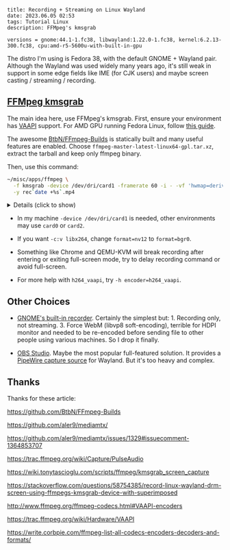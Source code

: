 ```
title: Recording + Streaming on Linux Wayland
date: 2023.06.05 02:53
tags: Tutorial Linux
description: FFMpeg's kmsgrab
```

```
versions = gnome:44.1-1.fc38, libwayland:1.22.0-1.fc38, kernel:6.2.13-300.fc38, cpu:amd-r5-5600u-with-built-in-gpu
```

The distro I'm using is Fedora 38, with the default GNOME + Wayland pair. Although the Wayland was used widely many years ago, it's still weak in support in some edge fields like IME (for CJK users) and maybe screen casting / streaming / recording.

## [FFMpeg kmsgrab](https://ffmpeg.org/ffmpeg-devices.html#kmsgrab)

The main idea here, use FFMpeg's kmsgrab. First, ensure your environment has [VAAPI](https://trac.ffmpeg.org/wiki/Hardware/VAAPI) support. For AMD GPU running Fedora Linux, follow [this guide](https://fedoraproject.org/wiki/Firefox_Hardware_acceleration#Configure_VA-API_Video_decoding_on_AMD).

The awesome [BtbN/FFmpeg-Builds](https://github.com/BtbN/FFmpeg-Builds) is statically built and many useful features are enabled. Choose `ffmpeg-master-latest-linux64-gpl.tar.xz`, extract the tarball and keep only ffmpeg binary.

Then, use this command:

```sh
~/misc/apps/ffmpeg \
  -f kmsgrab -device /dev/dri/card1 -framerate 60 -i - -vf 'hwmap=derive_device=vaapi,scale_vaapi=format=nv12' -c:v h264_vaapi -profile:v high -qp 20 \
  -y rec`date +%s`.mp4
```

<details>
<summary>Details (click to show)</summary>

```sh
watch -n 0.1 \
~/misc/apps/ffmpeg \
  -f kmsgrab -device /dev/dri/card1 -framerate 30 -i - -vf 'hwmap=derive_device=vaapi,scale_vaapi=format=nv12' -c:v h264_vaapi -profile:v high \
  -f rtsp -rtsp_transport tcp rtsp://127.0.0.1:8554/mystream

~/misc/apps/ffmpeg -re -stream_loop -1 -i ../dxchannel-callducks.mp4 -c copy -f rtsp -rtsp_transport tcp rtsp://127.0.0.1:8554/mystream
pactl list short sources

~/misc/apps/ffmpeg -i rec1683730234.mp4 -c:v libx264 -crf 20 -preset slower -y out.mp4
-b:v 2500k -maxrate 4000k
-f kmsgrab -device /dev/dri/card1 -framerate 20 -i - -vf 'hwmap=derive_device=vaapi,hwdownload,format=bgr0' -c:v vp8
-filter:v fps=30
~/misc/apps/ffmpeg -f pulse -ac 2 -i - -y ../o.mp3
-h encoder=h264_vaapi
-y rec`date +%s`.mp4
-qp 40
-vaapi_device /dev/dri/renderD128
-vf 'hwmap=derive_device=vaapi,scale_vaapi=format=nv12'
-vf 'hwmap=derive_device=vaapi,scale_vaapi=w=1920:h=1080:format=nv12'
-f flv rtmp://127.0.0.1:9658/live/home
crop=960:540:480:270 -vf 'hwdownload,format=bgr0'
-maxrate 9M
ffmpeg -format bgra -framerate 60 -f kmsgrab -thread_queue_size 1024 -i - \
  -f alsa -ac 2 -thread_queue_size 1024 -i hw:0 \
  -vf 'hwmap=derive_device=vaapi,scale_vaapi=w=1920:h=1080:format=nv12' \
  -c:v h264_vaapi -g 120 -b:v 3M -maxrate 3M -pix_fmt vaapi_vld -c:a aac -ab 96k -threads $(nproc) \
  output.mkv
```

</details>

- In my machine `-device /dev/dri/card1` is needed, other environments may use `card0` or `card2`.

- If you want `-c:v libx264`, change `format=nv12` to `format=bgr0`.

- Something like Chrome and QEMU-KVM will break recording after entering or exiting full-screen mode, try to delay recording command or avoid full-screen.

- For more help with `h264_vaapi`, try `-h encoder=h264_vaapi`.

## Other Choices

- [GNOME's built-in recorder](https://itsfoss.com/gnome-screen-recorder/). Certainly the simplest but: 1. Recording only, not streaming. 3. Force WebM (libvp8 soft-encoding), terrible for HDPI monitor and needed to be re-encoded before sending file to other people using various machines. So I drop it finally.

- [OBS Studio](https://obsproject.com). Maybe the most popular full-featured solution. It provides a [PipeWire capture source](https://www.linuxuprising.com/2021/06/obs-studio-27-released-with-wayland-and.html) for Wayland. But it's too heavy and complex.

## Thanks

Thanks for these article:

https://github.com/BtbN/FFmpeg-Builds

https://github.com/aler9/mediamtx/

https://github.com/aler9/mediamtx/issues/1329#issuecomment-1364853707

https://trac.ffmpeg.org/wiki/Capture/PulseAudio

https://wiki.tonytascioglu.com/scripts/ffmpeg/kmsgrab_screen_capture

https://stackoverflow.com/questions/58754385/record-linux-wayland-drm-screen-using-ffmpegs-kmsgrab-device-with-superimposed

http://www.ffmpeg.org/ffmpeg-codecs.html#VAAPI-encoders

https://trac.ffmpeg.org/wiki/Hardware/VAAPI

https://write.corbpie.com/ffmpeg-list-all-codecs-encoders-decoders-and-formats/

<!--

sion=20230405
  libavutil      58.  2.100 / 58.  2.100
  libavcodec     60.  3.100 / 60.  3.100
  libavformat    60.  3.100 / 60.  3.100
  libavdevice    60.  1.100 / 60.  1.100
  libavfilter     9.  3.100 /  9.  3.100
  libswscale      7.  1.100 /  7.  1.100
  libswresample   4. 10.100 /  4. 10.100
  libpostproc    57.  1.100 / 57.  1.100
Encoder h264_vaapi [H.264/AVC (VAAPI)]:
    General capabilities: dr1 delay hardware
    Threading capabilities: none
    Supported hardware devices: vaapi
    Supported pixel formats: vaapi
h264_vaapi AVOptions:
  -low_power         <boolean>    E..V....... Use low-power encoding mode (only available on some platforms; may not support all encoding features) (default false)
  -idr_interval      <int>        E..V....... Distance (in I-frames) between IDR frames (from 0 to INT_MAX) (default 0)
  -b_depth           <int>        E..V....... Maximum B-frame reference depth (from 1 to INT_MAX) (default 1)
  -async_depth       <int>        E..V....... Maximum processing parallelism. Increase this to improve single channel performance. This option doesn't work if driver doesn't implement vaSyncBuffer function. (from 1 to 64) (default 2)
  -max_frame_size    <int>        E..V....... Maximum frame size (in bytes) (from 0 to INT_MAX) (default 0)
  -rc_mode           <int>        E..V....... Set rate control mode (from 0 to 6) (default auto)
     auto            0            E..V....... Choose mode automatically based on other parameters
     CQP             1            E..V....... Constant-quality
     CBR             2            E..V....... Constant-bitrate
     VBR             3            E..V....... Variable-bitrate
     ICQ             4            E..V....... Intelligent constant-quality
     QVBR            5            E..V....... Quality-defined variable-bitrate
     AVBR            6            E..V....... Average variable-bitrate
  -qp                <int>        E..V....... Constant QP (for P-frames; scaled by qfactor/qoffset for I/B) (from 0 to 52) (default 0)
  -quality           <int>        E..V....... Set encode quality (trades off against speed, higher is faster) (from -1 to INT_MAX) (default -1)
  -coder             <int>        E..V....... Entropy coder type (from 0 to 1) (default cabac)
     cavlc           0            E..V.......
     cabac           1            E..V.......
     vlc             0            E..V.......
     ac              1            E..V.......
  -aud               <boolean>    E..V....... Include AUD (default false)
  -sei               <flags>      E..V....... Set SEI to include (default identifier+timing+recovery_point+a53_cc)
     identifier                   E..V....... Include encoder version identifier
     timing                       E..V....... Include timing parameters (buffering_period and pic_timing)
     recovery_point               E..V....... Include recovery points where appropriate
     a53_cc                       E..V....... Include A/53 caption data
  -profile           <int>        E..V....... Set profile (profile_idc and constraint_set*_flag) (from -99 to 65535) (default -99)
     constrained_baseline 578          E..V.......
     main            77           E..V.......
     high            100          E..V.......
  -level             <int>        E..V....... Set level (level_idc) (from -99 to 255) (default -99)
     1               10           E..V.......
     1.1             11           E..V.......
     1.2             12           E..V.......
     1.3             13           E..V.......
     2               20           E..V.......
     2.1             21           E..V.......
     2.2             22           E..V.......
     3               30           E..V.......
     3.1             31           E..V.......
     3.2             32           E..V.......
     4               40           E..V.......
     4.1             41           E..V.......
     4.2             42           E..V.......
     5               50           E..V.......
     5.1             51           E..V.......
     5.2             52           E..V.......
     6               60           E..V.......
     6.1             61           E..V.......
     6.2             62           E..V.......
-->
